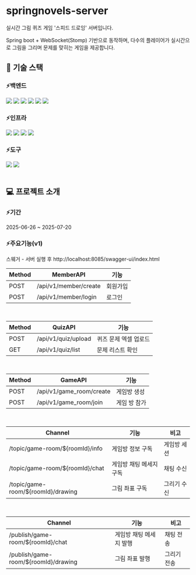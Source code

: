 ﻿# springnovels-server
 <p>실시간 그림 퀴즈 게임 '스피드 드로잉' 서버입니다.</p>
 <p>Spring boot + WebSocket(Stomp) 기반으로 동작하며, 다수의 플레이어가 실시간으로 그림을 그리며 문제를 맞히는 게임을 제공합니다.</p>

## 🚀 기술 스택
### ⚡백엔드
<div>
<img src="https://img.shields.io/badge/spring boot-6DB33F?style=for-the-badge&logo=springboot&logoColor=white">
<img src="https://img.shields.io/badge/Spring JPA-59666C?style=for-the-badge&logo=hibernate&logoColor=white"> 
<img src="https://img.shields.io/badge/mysql-4479A1?style=for-the-badge&logo=mysql&logoColor=white"> 
<img src="https://img.shields.io/badge/security-6DB33F?style=for-the-badge&logo=springsecurity&logoColor=white"> 
<img src="https://img.shields.io/badge/intelli j-000000?style=for-the-badge&logo=intellijidea&logoColor=white">
<img src="https://img.shields.io/badge/redis-FF4438?style=for-the-badge&logo=redis&logoColor=white">
</div>

### ⚡인프라
<div>
  <img src="https://img.shields.io/badge/AWS EC2-FF9900?style=for-the-badge&logo=amazonec2&logoColor=white">
  <img src="https://img.shields.io/badge/AWS ELB-8C4FFF?style=for-the-badge&logo=awselasticloadbalancing&logoColor=white">
  <img src="https://img.shields.io/badge/AWS RDS-527FFF?style=for-the-badge&logo=amazonrds&logoColor=white">
  <img src="https://img.shields.io/badge/Elasticache-C925D1?style=for-the-badge&logo=amazonelasticache&logoColor=white">
</div>

### ⚡도구
<div>
  <img src="https://img.shields.io/badge/github-181717?style=for-the-badge&logo=github&logoColor=white">
  <img src="https://img.shields.io/badge/postman-FF6C37?style=for-the-badge&logo=postman&logoColor=white">
</div>


<br/>

## 💻 프로젝트 소개

### ⚡기간
2025-06-26 ~ 2025-07-20
 <br/>

### ⚡주요기능(v1)

스웨거 - 서버 실행 후 http://localhost:8085/swagger-ui/index.html

|Method| MemberAPI | 기능 |
| ----- | ----- | ----- |
|POST|/api/v1/member/create|회원가입|
|POST|/api/v1/member/login|로그인|

 <br/>

|Method| QuizAPI | 기능 |
| ----- | ----- | ----- |
|POST|/api/v1/quiz/upload|퀴즈 문제 엑셀 업로드|
|GET|/api/v1/quiz/list|문제 리스트 확인|

 <br/>

|Method| GameAPI | 기능 |
| ----- | ----- | ----- |
|POST|/api/v1/game_room/create|게임방 생성|
|POST|/api/v1/game_room/join|게임 방 참가|

 <br/>

|Channel| 기능 | 비고 |
| ----- | ----- | ----- |
|/topic/game-room/${roomId}/info|게임방 정보 구독|게임방 세션|
|/topic/game-room/${roomId}/chat|게임방 채팅 메세지 구독|채팅 수신|
|/topic/game-room/${roomId}/drawing|그림 좌표 구독|그리기 수신|

 <br/>

 |Channel| 기능 | 비고 |
| ----- | ----- | ----- |
|/publish/game-room/${roomId}/chat|게임방 채팅 메세지 발행|채팅 전송|
|/publish/game-room/${roomId}/drawing|그림 좌표 발행|그리기 전송|

 <br/>



